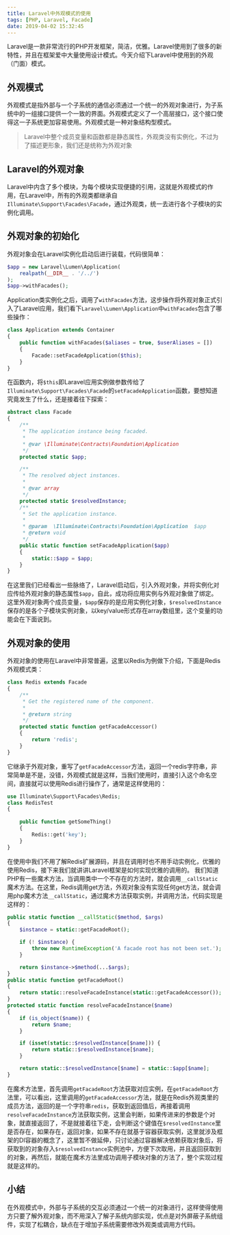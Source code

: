 ```yaml
---
title: Laravel中外观模式的使用
tags: [PHP, Laravel, Facade]
date: 2019-04-02 15:32:45
---
```

Laravel是一款非常流行的PHP开发框架，简洁，优雅。Laravel使用到了很多的新特性，并且在框架爱中大量使用设计模式。今天介绍下Laravel中使用到的外观（门面）模式。

## 外观模式
外观模式是指外部与一个子系统的通信必须通过一个统一的外观对象进行，为子系统中的一组接口提供一个一致的界面。外观模式定义了一个高层接口，这个接口使得这一子系统更加容易使用。外观模式是一种对象结构型模式。

> Laravel中整个成员变量和函数都是静态属性，外观类没有实例化，不过为了描述更形象，我们还是统称为外观对象

## Laravel的外观对象
Laravel中内含了多个模块，为每个模块实现便捷的引用，这就是外观模式的作用，在Laravel中，所有的外观类都继承自`Illuminate\Support\Facades\Facade`，通过外观类，统一去进行各个子模块的实例化调用。

## 外观对象的初始化
外观对象会在Laravel实例化启动后进行装载，代码很简单：
``` php
$app = new Laravel\Lumen\Application(
    realpath(__DIR__ . '/../')
);
$app->withFacades();
```
Application类实例化之后，调用了`withFacades`方法，这步操作将外观对象正式引入了Laravel应用，我们看下`Laravel\Lumen\Application`中`withFacades`包含了哪些操作：
``` php
class Application extends Container
{
    public function withFacades($aliases = true, $userAliases = [])
    {
        Facade::setFacadeApplication($this);
    }
}
```
在函数内，将`$this`即Laravel应用实例做参数传给了`Illuminate\Support\Facades\Facade`的`setFacadeApplication`函数，要想知道究竟发生了什么，还是接着往下探索：
``` php
abstract class Facade
{
    /**
     * The application instance being facaded.
     *
     * @var \Illuminate\Contracts\Foundation\Application
     */
    protected static $app;

    /**
     * The resolved object instances.
     *
     * @var array
     */
    protected static $resolvedInstance;
    /**
     * Set the application instance.
     *
     * @param  \Illuminate\Contracts\Foundation\Application  $app
     * @return void
     */
    public static function setFacadeApplication($app)
    {
        static::$app = $app;
    }
}
```
在这里我们已经看出一些脉络了，Laravel启动后，引入外观对象，并将实例化对应传给外观对象的静态属性`$app`，自此，成功将应用实例与外观对象做了绑定。这里外观对象两个成员变量，`$app`保存的是应用实例化对象，`$resolvedInstance`保存的是各个子模块实例对象，以key/value形式存在array数组里，这个变量的功能会在下面说到。

## 外观对象的使用
外观对象的使用在Laravel中非常普遍，这里以Redis为例做下介绍，下面是Redis外观模式类：
``` php
class Redis extends Facade
{
    /**
     * Get the registered name of the component.
     *
     * @return string
     */
    protected static function getFacadeAccessor()
    {
        return 'redis';
    }
}
```
它继承于外观对象，重写了`getFacadeAccessor`方法，返回一个redis字符串，非常简单是不是，没错，外观模式就是这样，当我们使用时，直接引入这个命名空间，直接就可以使用Redis进行操作了，通常是这样使用的：
``` php
use Illuminate\Support\Facades\Redis;
class RedisTest
{
    
    public function getSomeThing()
    {
        Redis::get('key');
    }
}
```
在使用中我们不用了解Redis扩展源码，并且在调用时也不用手动实例化，优雅的使用Redis，接下来我们就讲讲Laravel框架是如何实现优雅的调用的。
我们知道PHP有一些魔术方法，当调用类中一个不存在的方法时，就会调用`__callStatic`魔术方法。在这里，Redis调用get方法，外观对象没有实现任何get方法，就会调用php魔术方法`__callStatic`，通过魔术方法获取实例，并调用方法，代码实现是这样的：
``` php
public static function __callStatic($method, $args)
{
    $instance = static::getFacadeRoot();

    if (! $instance) {
        throw new RuntimeException('A facade root has not been set.');
    }

    return $instance->$method(...$args);
}
public static function getFacadeRoot()
{
    return static::resolveFacadeInstance(static::getFacadeAccessor());
}
protected static function resolveFacadeInstance($name)
{
    if (is_object($name)) {
        return $name;
    }

    if (isset(static::$resolvedInstance[$name])) {
        return static::$resolvedInstance[$name];
    }

    return static::$resolvedInstance[$name] = static::$app[$name];
}
```
在魔术方法里，首先调用`getFacadeRoot`方法获取对应实例，在`getFacadeRoot`方法里，可以看出，这里调用的`getFacadeAccessor`方法，就是在Redis外观类里的成员方法，返回的是一个字符串`redis`，获取到返回值后，再接着调用`resolveFacadeInstance`方法获取实例，这里会判断，如果传进来的参数是个对象，就直接返回了，不是就接着往下走，会判断这个键值在`$resolvedInstance`里是否存在，如果存在，返回对象，如果不存在就基于容器获取实例，这里就涉及框架的DI容器的概念了，这里暂不做延伸，只讨论通过容器解决依赖获取对象后，将获取到的对象存入`$resolvedInstance`实例池中，方便下次取用，并且返回获取到的对象，再然后，就能在魔术方法里成功调用子模块对象的方法了，整个实现过程就是这样的。

## 小结
在外观模式中，外部与子系统的交互必须通过一个统一的对象进行，这样使得使用方只要了解外观对象，而不用深入了解子系统内部实现，优点是对外屏蔽子系统组件，实现了松耦合，缺点在于增加子系统需要修改外观类或调用方代码。









